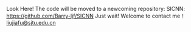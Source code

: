 Look Here!
The code will be moved to a newcoming repository: SICNN:  https://github.com/Barry-ljf/SICNN
Just wait!
Welcome to contact me！liujiafu@sjtu.edu.cn



